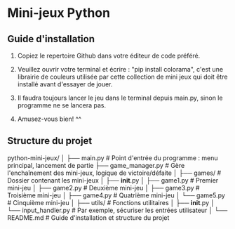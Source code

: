 # Mini-jeux Python

## Guide d'installation

1. Copiez le repertoire Github dans votre éditeur de code préféré.

2. Veuillez ouvrir votre terminal et écrire : "pip install colorama", c'est une librairie de couleurs utilisée par cette collection de mini jeux qui doit être installé avant d'essayer de jouer.

3. Il faudra toujours lancer le jeu dans le terminal depuis main.py, sinon le programme ne se lancera pas.

4. Amusez-vous bien! ^^

## Structure du projet

python-mini-jeux/
│
├── main.py            # Point d'entrée du programme : menu principal, lancement de partie
├── game_manager.py    # Gère l'enchaînement des mini-jeux, logique de victoire/défaite
│
├── games/             # Dossier contenant les mini-jeux
│   ├── __init__.py
│   ├── game1.py       # Premier mini-jeu
│   ├── game2.py       # Deuxième mini-jeu
│   ├── game3.py       # Troisième mini-jeu
│   ├── game4.py       # Quatrième mini-jeu
│   └── game5.py       # Cinquième mini-jeu
│
├── utils/             # Fonctions utilitaires
│   ├── __init__.py
│   └── input_handler.py   # Par exemple, sécuriser les entrées utilisateur
│
└── README.md          # Guide d'installation et structure du projet

